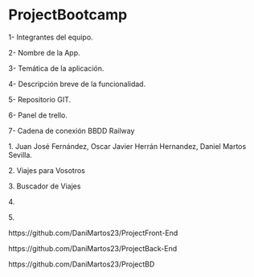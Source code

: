 # ProjectBootcamp


<p>1- Integrantes del equipo.</p>
<p>2- Nombre de la App.</p>
<p>3- Temática de la aplicación.</p>
<p>4- Descripción breve de la funcionalidad.</p>
<p>5- Repositorio GIT.</p>
<p>6- Panel de trello.</p>
<p>7- Cadena de conexión BBDD Railway</p>

<p>1. Juan José Fernández, Oscar Javier Herrán Hernandez, Daniel Martos Sevilla.</p>
<p>2. Viajes para Vosotros </p>
<p>3. Buscador de Viajes</p>
<p>4.  </p>

<p>5.</p>
<p>https://github.com/DaniMartos23/ProjectFront-End</p>
<p>https://github.com/DaniMartos23/ProjectBack-End</p>
<p>https://github.com/DaniMartos23/ProjectBD</p>

